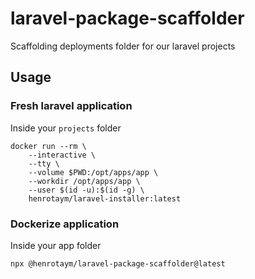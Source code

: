 # laravel-package-scaffolder

Scaffolding deployments folder for our laravel projects

## Usage

### Fresh laravel application

Inside your `projects` folder

```shell
docker run --rm \
    --interactive \
    --tty \
    --volume $PWD:/opt/apps/app \
    --workdir /opt/apps/app \
    --user $(id -u):$(id -g) \
    henrotaym/laravel-installer:latest
```

### Dockerize application

Inside your app folder

```shell
npx @henrotaym/laravel-package-scaffolder@latest
```
